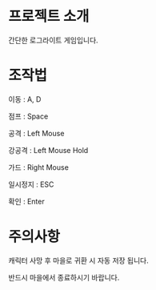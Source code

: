 # 프로젝트 소개

간단한 로그라이트 게임입니다.

# 조작법

이동 : A, D

점프 : Space

공격 : Left Mouse

강공격 : Left Mouse Hold

가드 : Right Mouse

일시정지 : ESC

확인 : Enter

# 주의사항

캐릭터 사망 후 마을로 귀환 시 자동 저장 됩니다.

반드시 마을에서 종료하시기 바랍니다.

